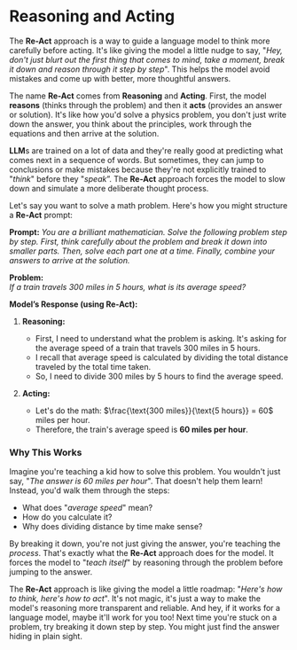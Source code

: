 # Reasoning and Acting

The **Re-Act** approach is a way to guide a language model to think more carefully before acting. It's like giving the model a little nudge to say, "*Hey, don't just blurt out the first thing that comes to mind, take a moment, break it down and reason through it step by step*". This helps the model avoid mistakes and come up with better, more thoughtful answers.

The name **Re-Act** comes from **Reasoning** and **Acting**. First, the model **reasons** (thinks through the problem) and then it **acts** (provides an answer or solution). It's like how you'd solve a physics problem, you don't just write down the answer, you think about the principles, work through the equations and then arrive at the solution.

**LLM**s are trained on a lot of data and they're really good at predicting what comes next in a sequence of words. But sometimes, they can jump to conclusions or make mistakes because they're not explicitly trained to "*think*" before they "*speak*”. The **Re-Act** approach forces the model to slow down and simulate a more deliberate thought process.

Let's say you want to solve a math problem. Here's how you might structure a **Re-Act** prompt:

**Prompt:**
*You are a brilliant mathematician. Solve the following problem step by step. First, think carefully about the problem and break it down into smaller parts. Then, solve each part one at a time. Finally, combine your answers to arrive at the solution.*

**Problem:**  
*If a train travels 300 miles in 5 hours, what is its average speed?*

**Model’s Response (using Re-Act):**

1. **Reasoning:**  
   - First, I need to understand what the problem is asking. It's asking for the average speed of a train that travels 300 miles in 5 hours.  
   - I recall that average speed is calculated by dividing the total distance traveled by the total time taken.  
   - So, I need to divide 300 miles by 5 hours to find the average speed.

2. **Acting:**  
   - Let's do the math: $\frac{\text{300 miles}}{\text{5 hours}} = 60$ miles per hour.  
   - Therefore, the train's average speed is **60 miles per hour**.

### Why This Works

Imagine you're teaching a kid how to solve this problem. You wouldn't just say, "*The answer is 60 miles per hour*". That doesn't help them learn! Instead, you'd walk them through the steps:  
- What does "*average speed*" mean?  
- How do you calculate it?  
- Why does dividing distance by time make sense?  

By breaking it down, you're not just giving the answer, you're teaching the *process*. That's exactly what the **Re-Act** approach does for the model. It forces the model to "*teach itself*" by reasoning through the problem before jumping to the answer.

The **Re-Act** approach is like giving the model a little roadmap: "*Here's how to think, here's how to act*". It's not magic, it's just a way to make the model's reasoning more transparent and reliable. And hey, if it works for a language model, maybe it'll work for you too! Next time you're stuck on a problem, try breaking it down step by step. You might just find the answer hiding in plain sight.